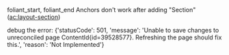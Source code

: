 foliant_start, foliant_end Anchors don't work after adding "Section" (<ac:layout-section>)

debug the error:
 {'statusCode': 501, 'message': 'Unable to save changes to unreconciled page ContentId{id=39528577}. Refreshing the page should fix this.', 'reason': 'Not Implemented'}

